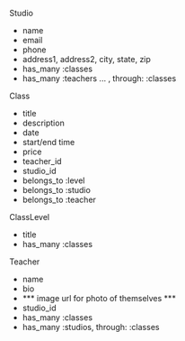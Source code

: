 Studio
- name
- email
- phone
- address1, address2, city, state, zip
- has_many :classes
- has_many :teachers ... , through: :classes

Class
- title
- description
- date
- start/end time
- price
- teacher_id
- studio_id
- belongs_to :level
- belongs_to :studio
- belongs_to :teacher

ClassLevel
- title
- has_many :classes

Teacher
- name
- bio
- *** image url for photo of themselves ***
- studio_id
- has_many :classes
- has_many :studios, through: :classes